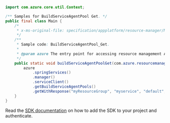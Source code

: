 ```java
import com.azure.core.util.Context;

/** Samples for BuildServiceAgentPool Get. */
public final class Main {
    /*
     * x-ms-original-file: specification/appplatform/resource-manager/Microsoft.AppPlatform/stable/2022-04-01/examples/BuildServiceAgentPool_Get.json
     */
    /**
     * Sample code: BuildServiceAgentPool_Get.
     *
     * @param azure The entry point for accessing resource management APIs in Azure.
     */
    public static void buildServiceAgentPoolGet(com.azure.resourcemanager.AzureResourceManager azure) {
        azure
            .springServices()
            .manager()
            .serviceClient()
            .getBuildServiceAgentPools()
            .getWithResponse("myResourceGroup", "myservice", "default", "default", Context.NONE);
    }
}
```

Read the [SDK documentation](https://github.com/Azure/azure-sdk-for-java/blob/azure-resourcemanager_2.15.0/sdk/resourcemanager/azure-resourcemanager/README.md) on how to add the SDK to your project and authenticate.
